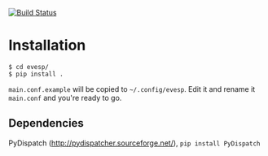 [![Build Status](https://travis-ci.org/BlackLight/evesp.svg?branch=master)](https://travis-ci.org/BlackLight/evesp)

Installation
============

    $ cd evesp/
    $ pip install .

`main.conf.example` will be copied to `~/.config/evesp`. Edit it and rename it `main.conf` and you're ready to go.

Dependencies
------------

PyDispatch (http://pydispatcher.sourceforge.net/), `pip install PyDispatch`

